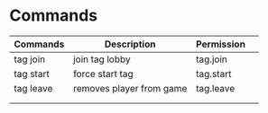 # Commands

| Commands   | Description   | Permission   |   |
|------------|---------------|--------------|---|
|tag join    |join tag lobby |tag.join      |   |
|tag start   |force start tag|tag.start     |   |
|tag leave   |removes player from game|tag.leave|   |
|            |               |            	|   |
|            |               |            	|   |